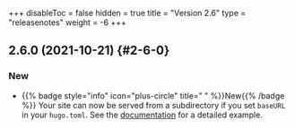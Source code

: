 +++
disableToc = false
hidden = true
title = "Version 2.6"
type = "releasenotes"
weight = -6
+++

## 2.6.0 (2021-10-21) {#2-6-0}

### New

- {{% badge style="info" icon="plus-circle" title=" " %}}New{{% /badge %}} Your site can now be served from a subdirectory if you set `baseURL` in your `hugo.toml`. See the [documentation](configuration/siteorganization/deploymentscenarios) for a detailed example.
